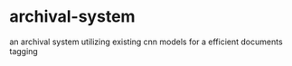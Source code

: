 # archival-system
an archival system utilizing existing cnn models for a efficient documents tagging
